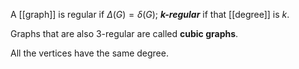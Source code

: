 A [[graph]] is regular if $\Delta(G)=\delta(G)$; ***k-regular*** if that [[degree]] is $k$.

Graphs that are also 3-regular are called **cubic graphs**.

All the vertices have the same degree.